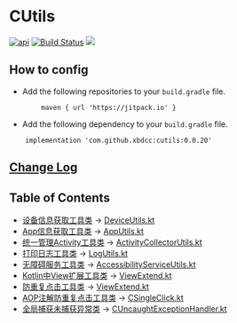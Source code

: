 # CUtils

[![api](https://img.shields.io/badge/API-19+-brightgreen.svg)](https://android-arsenal.com/api?level=19)
[![Build Status](https://travis-ci.org/xbdcc/CUtils.svg?branch=master)](https://travis-ci.org/xbdcc/CUtils)
[![](https://jitpack.io/v/xbdcc/cutils.svg)](https://jitpack.io/#xbdcc/cutils)

## How to config

- Add the following repositories to your `build.gradle` file.
```
        maven { url 'https://jitpack.io' }
```

- Add the following dependency to your `build.gradle` file.
```
    implementation 'com.github.xbdcc:cutils:0.0.20'
```


## [Change Log](CHANGELOG.md)



## Table of Contents

- [设备信息获取工具类](notes/util/DeviceUtils.md) -> [DeviceUtils.kt][DeviceUtils.kt]
- [App信息获取工具类](notes/util/AppUtils.md) -> [AppUtils.kt][AppUtils.kt]
- [统一管理Activity工具类](notes/util/ActivityCollectorUtils.md) -> [ActivityCollectorUtils.kt][ActivityCollectorUtils.kt]
- [打印日志工具类](notes/util/ActivityCollectorUtils.md) -> [LogUtils.kt][LogUtils.kt]
- [无障碍服务工具类](notes/util/AccessibilityServiceUtils.md) -> [AccessibilityServiceUtils.kt][AccessibilityServiceUtils.kt]
- [Kotlin中View扩展工具类](notes/util/ViewExtend.md) -> [ViewExtend.kt][ViewExtend.kt]
- [防重复点击工具类](notes/extend/ViewExtend.md) ->
  [ViewExtend.kt][ViewExtend.kt]
- [AOP注解防重复点击工具类](notes/util/CSingleClick.md) ->
  [CSingleClick.kt][CSingleClick.kt]
- [全局捕获未捕获异常类](notes/execption/CUncaughtExceptionHandler.md) ->
  [CUncaughtExceptionHandler.kt][CUncaughtExceptionHandler.kt]

[DeviceUtils.kt]: cutils/src/main/java/com/carlos/cutils/util/DeviceUtils.kt
[AppUtils.kt]: cutils/src/main/java/com/carlos/cutils/util/AppUtils.kt
[ActivityCollectorUtils.kt]: cutils/src/main/java/com/carlos/cutils/util/ActivityCollectorUtils.kt
[DeviceUtils.kt]: cutils/src/main/java/com/carlos/cutils/util/DeviceUtils.kt
[LogUtils.kt]: cutils/src/main/java/com/carlos/cutils/util/LogUtils.kt
[AccessibilityServiceUtils.kt]: cutils/src/main/java/com/carlos/cutils/util/AccessibilityServiceUtils.kt
[ViewExtend.kt]: cutils/src/main/java/com/carlos/cutils/extend/ViewExtend.kt
[CSingleClick.kt]: cutils/src/main/java/com/carlos/cutils/aop
[CUncaughtExceptionHandler.kt]: cutils/src/main/java/com/carlos/cutils/execption

